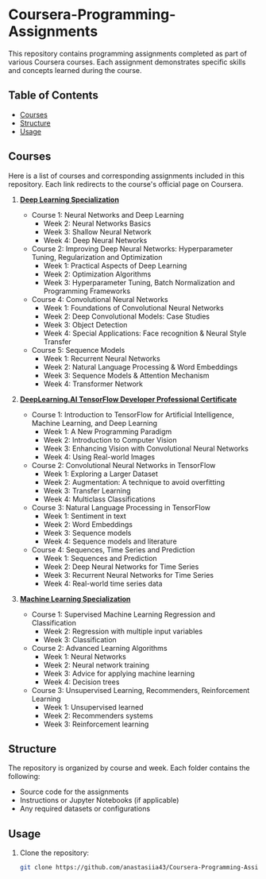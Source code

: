 # Coursera-Programming-Assignments

This repository contains programming assignments completed as part of various Coursera courses. Each assignment demonstrates specific skills and concepts learned during the course.

## Table of Contents
- [Courses](#courses)
- [Structure](#structure)
- [Usage](#usage)

## Courses
Here is a list of courses and corresponding assignments included in this repository. Each link redirects to the course's official page on Coursera.

1. [**Deep Learning Specialization**](https://www.coursera.org/specializations/deep-learning?)  
   - Course 1: Neural Networks and Deep Learning  
     - Week 2: Neural Networks Basics  
     - Week 3: Shallow Neural Network
     - Week 4: Deep Neural Networks
   - Course 2: Improving Deep Neural Networks: Hyperparameter Tuning, Regularization and Optimization
     - Week 1: Practical Aspects of Deep Learning
     - Week 2: Optimization Algorithms
     - Week 3: Hyperparameter Tuning, Batch Normalization and Programming Frameworks
   - Course 4: Convolutional Neural Networks
     - Week 1: Foundations of Convolutional Neural Networks
     - Week 2: Deep Convolutional Models: Case Studies
     - Week 3: Object Detection
     - Week 4: Special Applications: Face recognition & Neural Style Transfer
   - Course 5: Sequence Models
     - Week 1: Recurrent Neural Networks
     - Week 2: Natural Language Processing & Word Embeddings
     - Week 3: Sequence Models & Attention Mechanism
     - Week 4: Transformer Network

2. [**DeepLearning.AI TensorFlow Developer Professional Certificate**](https://www.coursera.org/professional-certificates/tensorflow-in-practice?)  
   - Course 1: Introduction to TensorFlow for Artificial Intelligence, Machine Learning, and Deep Learning  
     - Week 1: A New Programming Paradigm  
     - Week 2: Introduction to Computer Vision
     - Week 3: Enhancing Vision with Convolutional Neural Networks
     - Week 4: Using Real-world Images
   - Course 2: Convolutional Neural Networks in TensorFlow
     - Week 1: Exploring a Larger Dataset
     - Week 2: Augmentation: A technique to avoid overfitting
     - Week 3: Transfer Learning
     - Week 4: Multiclass Classifications
   - Course 3: Natural Language Processing in TensorFlow
     - Week 1: Sentiment in text
     - Week 2: Word Embeddings
     - Week 3: Sequence models
     - Week 4: Sequence models and literature
   - Course 4: Sequences, Time Series and Prediction 
     - Week 1: Sequences and Prediction
     - Week 2: Deep Neural Networks for Time Series
     - Week 3: Recurrent Neural Networks for Time Series
     - Week 4: Real-world time series data
3. [**Machine Learning Specialization**](https://www.coursera.org/specializations/machine-learning-introduction)
   - Course 1: Supervised Machine Learning Regression and Classification
     - Week 2: Regression with multiple input variables
     - Week 3: Classification
   - Course 2: Advanced Learning Algorithms
     - Week 1: Neural Networks
     - Week 2: Neural network training
     - Week 3: Advice for applying machine learning
     - Week 4: Decision trees
   - Course 3: Unsupervised Learning, Recommenders, Reinforcement Learning
     - Week 1: Unsupervised learned
     - Week 2: Recommenders systems
     - Week 3: Reinforcement learning


## Structure
The repository is organized by course and week. Each folder contains the following:
- Source code for the assignments
- Instructions or Jupyter Notebooks (if applicable)
- Any required datasets or configurations


## Usage
1. Clone the repository:
   ```bash
   git clone https://github.com/anastasiia43/Coursera-Programming-Assignments.git
